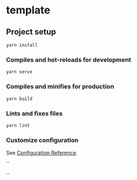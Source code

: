 # template

## Project setup
```
yarn install
```

### Compiles and hot-reloads for development
```
yarn serve
```

### Compiles and minifies for production
```
yarn build
```

### Lints and fixes files
```
yarn lint
```

### Customize configuration
See [Configuration Reference](https://cli.vuejs.org/config/).


``
<template>
    <v-container class="background">
        <v-card height="200">
            <v-row>
                <v-col class="pt-0" cols="12">
                    <v-card-text>
                        <p class="display-1 text--primary">
                            Front End
                        </p>
                    </v-card-text>
                </v-col>
                <!-- <img :src="hIcon" class = "mr-3" > -->
                <v-col class="pl-4" cols="2" v-for="(item, i) in frontEnd" :key="i+'h'">
                    <v-img :height="35" :width="35" :aspect-ratio="1.3" :src="item">
                        
                    </v-img>
                </v-col>
            </v-row>
            
        </v-card>
    </v-container>
</template>

<script>
export default{
    data(){
        return{
            frontEnd: [
                './img/html.png',// public/...
                './img/css.png'
            ],
        }
    }
}
</script>

<style>
.background{
    background-image: url('~@/assets/logo.svg');
    background-size: cover;
}

</style>
``

